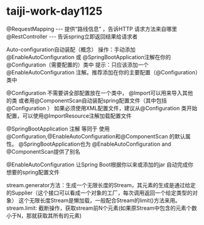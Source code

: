 # taiji-work-day1125

@RequestMapping --- 提供“路线信息” ，告诉HTTP 请求方法来自哪里 
@RestController --- 告诉spring立即返回结果给请求者

	
Auto-configuration自动装配（概念）
  操作：手动添加@EnableAutoConfiguration 或 @SpringBootApplication注解在你的@Configuration（需要配置的）类中
  提示：只应该添加一个 @EnableAutoConfiguration 注解。推荐添加在你的主要配置（@Configuration）类中
 
@Configuration 不需要讲全部配置放在一个类中， @Import可以用来导入其他的类
或者用@ComponentScan自动装配spring配置文件（其中包括@Configuration ）
如果必须使用XML配置文件，建议从@Configuration 类开始配置，可以使用@ImportResource注解加载配置文件
 
@SpringBootApplication 注解 等同于 使用@Configuration,@EnableAutoConfiguration和@ComponentScan 的默认属性。
	@SpringBootApplication也为 @EnableAutoConfiguration and @ComponentScan提供了别名
 
@EnableAutoConfiguration
	让Spring Boot根据你以来或添加的jar 自动完成你想要的spring配置文件
	
	
	
stream.generator方法：生成一个无限长度的Stream，其元素的生成是通过给定的Supplier（这个接口可以看成一个对象的工厂，每次调用返回一个给定类型的对象）
	这个无限长度Stream是懒加载，一般配合Stream的limit()方法来用。
	stream.limit: 截断操作，获取stream前N个元素(如果原Stream中包含的元素个数小于N，那就获取其所有的元素)

